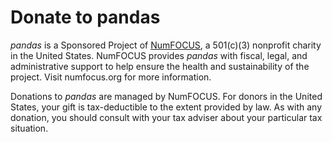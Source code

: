 # Donate to pandas

<div id="salsalabs-donate-container">
</div>
<script type="text/javascript"
        src="https://default.salsalabs.org/api/widget/template/4ba4e328-1855-47c8-9a89-63e4757d2151/?tId=salsalabs-donate-container">
</script>

_pandas_ is a Sponsored Project of [NumFOCUS](https://numfocus.org/), a 501(c)(3) nonprofit charity in the United States.
NumFOCUS provides _pandas_ with fiscal, legal, and administrative support to help ensure the
health and sustainability of the project. Visit numfocus.org for more information.

Donations to _pandas_ are managed by NumFOCUS. For donors in the United States, your gift is tax-deductible
to the extent provided by law. As with any donation, you should consult with your tax adviser about your particular tax situation.
